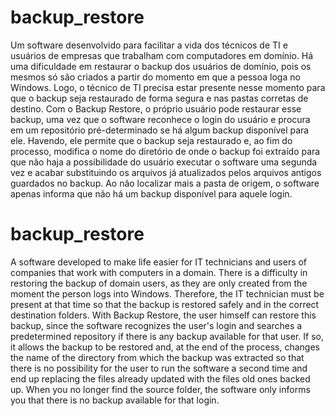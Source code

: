 # backup_restore
Um software desenvolvido para facilitar a vida dos técnicos de TI e usuários de empresas que trabalham com computadores em domínio. Há uma dificuldade em restaurar o backup dos usuários de domínio, pois os mesmos só são criados a partir do momento em que a pessoa loga no Windows. Logo, o técnico de TI precisa estar presente nesse momento para que o backup seja restaurado de forma segura e nas pastas corretas de destino. Com o Backup Restore, o próprio usuário pode restaurar esse backup, uma vez que o software reconhece o login do usuário e procura em um repositório pré-determinado se há algum backup disponível para ele. Havendo, ele permite que o backup seja restaurado e, ao fim do processo, modifica o nome do diretório de onde o backup foi extraído para que não haja a possibilidade do usuário executar o software uma segunda vez e acabar substituindo os arquivos já atualizados pelos arquivos antigos guardados no backup. Ao não localizar mais a pasta de origem, o software apenas informa que não há um backup disponível para aquele login.

# backup_restore
A software developed to make life easier for IT technicians and users of companies that work with computers in a domain. There is a difficulty in restoring the backup of domain users, as they are only created from the moment the person logs into Windows. Therefore, the IT technician must be present at that time so that the backup is restored safely and in the correct destination folders. With Backup Restore, the user himself can restore this backup, since the software recognizes the user's login and searches a predetermined repository if there is any backup available for that user. If so, it allows the backup to be restored and, at the end of the process, changes the name of the directory from which the backup was extracted so that there is no possibility for the user to run the software a second time and end up replacing the files already updated with the files old ones backed up. When you no longer find the source folder, the software only informs you that there is no backup available for that login.
